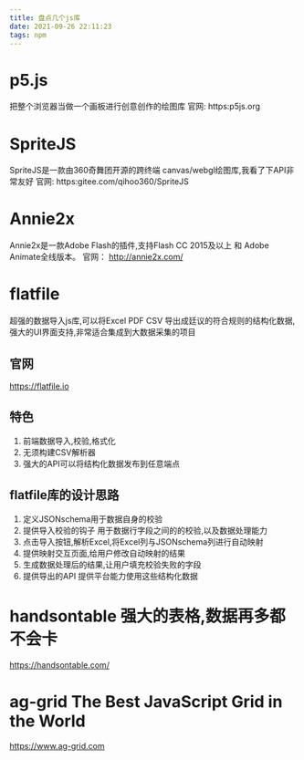 ```yaml
---
title: 盘点几个js库
date: 2021-09-26 22:11:23
tags: npm
---
```

# p5.js
把整个浏览器当做一个画板进行创意创作的绘图库
官网: https:p5js.org

# SpriteJS
SpriteJS是一款由360奇舞团开源的跨终端 canvas/webgl绘图库,我看了下API非常友好
官网: https:gitee.com/qihoo360/SpriteJS

# Annie2x
Annie2x是一款Adobe Flash的插件,支持Flash CC 2015及以上 和 Adobe Animate全线版本。
官网： http://annie2x.com/

# flatfile 
超强的数据导入js库,可以将Excel PDF CSV 导出成廷议的符合规则的结构化数据,强大的UI界面支持,非常适合集成到大数据采集的项目
## 官网
https://flatfile.io
## 特色
1. 前端数据导入,校验,格式化
2. 无须构建CSV解析器
3. 强大的API可以将结构化数据发布到任意端点

## flatfile库的设计思路
1. 定义JSONschema用于数据自身的校验
2. 提供导入校验的钩子 用于数据行字段之间的的校验,以及数据处理能力
3. 点击导入按钮,解析Excel,将Excel列与JSONschema列进行自动映射
4. 提供映射交互页面,给用户修改自动映射的结果
5. 生成数据处理后的结果,让用户填充校验失败的字段
6. 提供导出的API 提供平台能力使用这些结构化数据

# handsontable 强大的表格,数据再多都不会卡
https://handsontable.com/

# ag-grid The Best JavaScript Grid in the World
https://www.ag-grid.com